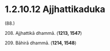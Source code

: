 

# 1.2.10.12 Ajjhattikaduka





(88.)

208\. Ajjhattikā dhammā. (**1213, 1547**)

209\. Bāhirā dhammā. (**1214, 1548**)



